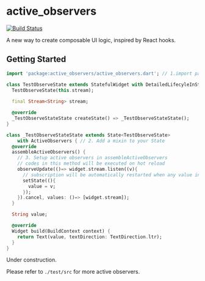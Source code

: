# active_observers

[![Build Status](https://travis-ci.com/pinyin/active_observers.svg?branch=master)](https://travis-ci.com/pinyin/active_observers)

A new way to create composable UI logic, inspired by React hooks.

## Getting Started

```dart
import 'package:active_observers/active_observers.dart'; // 1.import package

class TestObserveState extends StatefulWidget with DetailedLifecyleInState {  // mixin is optional
  TestObserveState(this.stream);
  
  final Stream<String> stream;

  @override
  _TestObserveStateState createState() => _TestObserveStateState();
}

class _TestObserveStateState extends State<TestObserveState>
    with ActiveObservers { // 2. Add a mixin to your State
  @override
  assembleActiveObservers() {
    // 3. Setup active observers in assembleActiveObservers
    // codes in this method will be executed on hot reload
    observeUpdate(()=> widget.stream.listen((v){
      // subscription will be automatically restarted when any value in values updates
      setState((){
        value = v;
      });
    }).cancel, values: ()=> [widget.stream]);
  }

  String value;

  @override
  Widget build(BuildContext context) {
    return Text(value, textDirection: TextDirection.ltr);
  }
}
```
Under construction.

Please refer to `./test/src` for more active observers.
